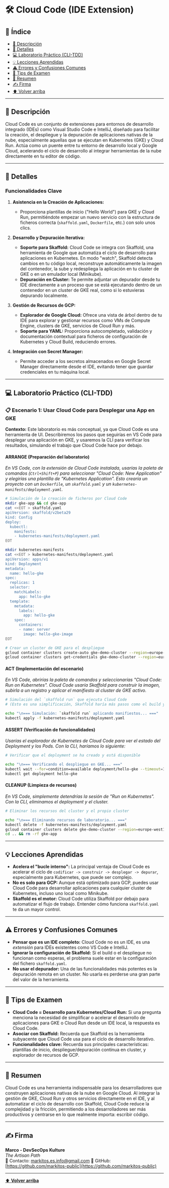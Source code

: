 # 🛠️ Cloud Code (IDE Extension)

## 📑 Índice
* [🧭 Descripción](#-descripción)
* [📘 Detalles](#-detalles)
* [💻 Laboratorio Práctico (CLI-TDD)](#-laboratorio-práctico-cli-tdd)
* [💡 Lecciones Aprendidas](#-lecciones-aprendidas)
* [⚠️ Errores y Confusiones Comunes](#️-errores-y-confusiones-comunes)
* [🎯 Tips de Examen](#-tips-de-examen)
* [🧾 Resumen](#-resumen)
* [✍️ Firma](#-firma)
* [⬆️ Volver arriba](#️-cloud-code-ide-extension)

---

## 🧭 Descripción

Cloud Code es un conjunto de extensiones para entornos de desarrollo integrado (IDEs) como Visual Studio Code e IntelliJ, diseñado para facilitar la creación, el despliegue y la depuración de aplicaciones nativas de la nube, especialmente aquellas que se ejecutan en Kubernetes (GKE) y Cloud Run. Actúa como un puente entre tu entorno de desarrollo local y Google Cloud, acelerando el ciclo de desarrollo al integrar herramientas de la nube directamente en tu editor de código.

---

## 📘 Detalles

### Funcionalidades Clave

1.  **Asistencia en la Creación de Aplicaciones:**
    *   Proporciona plantillas de inicio ("Hello World") para GKE y Cloud Run, permitiéndote empezar un nuevo servicio con la estructura de ficheros correcta (`skaffold.yaml`, `Dockerfile`, etc.) con solo unos clics.

2.  **Desarrollo y Depuración Iterativa:**
    *   **Soporte para Skaffold:** Cloud Code se integra con Skaffold, una herramienta de Google que automatiza el ciclo de desarrollo para aplicaciones en Kubernetes. En modo "watch", Skaffold detecta cambios en tu código local, reconstruye automáticamente la imagen del contenedor, la sube y redespliega la aplicación en tu cluster de GKE o en un emulador local (Minikube).
    *   **Depuración en Cluster:** Te permite adjuntar un depurador desde tu IDE directamente a un proceso que se está ejecutando dentro de un contenedor en un cluster de GKE real, como si lo estuvieras depurando localmente.

3.  **Gestión de Recursos de GCP:**
    *   **Explorador de Google Cloud:** Ofrece una vista de árbol dentro de tu IDE para explorar y gestionar recursos como VMs de Compute Engine, clusters de GKE, servicios de Cloud Run y más.
    *   **Soporte para YAML:** Proporciona autocompletado, validación y documentación contextual para ficheros de configuración de Kubernetes y Cloud Build, reduciendo errores.

4.  **Integración con Secret Manager:**
    *   Permite acceder a los secretos almacenados en Google Secret Manager directamente desde el IDE, evitando tener que guardar credenciales en tu máquina local.

---

## 💻 Laboratorio Práctico (CLI-TDD)

### 📋 Escenario 1: Usar Cloud Code para Desplegar una App en GKE
**Contexto:** Este laboratorio es más conceptual, ya que Cloud Code es una herramienta de UI. Describiremos los pasos que seguirías en VS Code para desplegar una aplicación en GKE, y usaremos la CLI para verificar los resultados, simulando el trabajo que Cloud Code hace por debajo.

#### ARRANGE (Preparación del laboratorio)
*En VS Code, con la extensión de Cloud Code instalada, usarías la paleta de comandos (`Ctrl+Shift+P`) para seleccionar "Cloud Code: New Application" y elegirías una plantilla de "Kubernetes Application". Esto crearía un proyecto con un `Dockerfile`, un `skaffold.yaml` y un `kubernetes-manifests/deployment.yaml`.*

```bash
# Simulación de la creación de ficheros por Cloud Code
mkdir gke-app && cd gke-app
cat <<EOT > skaffold.yaml
apiVersion: skaffold/v2beta29
kind: Config
deploy:
  kubectl:
    manifests:
    - kubernetes-manifests/deployment.yaml
EOT

mkdir kubernetes-manifests
cat <<EOT > kubernetes-manifests/deployment.yaml
apiVersion: apps/v1
kind: Deployment
metadata:
  name: hello-gke
spec:
  replicas: 1
  selector:
    matchLabels:
      app: hello-gke
  template:
    metadata:
      labels:
        app: hello-gke
    spec:
      containers:
      - name: server
        image: hello-gke-image
EOT

# Crear un cluster de GKE para el despliegue
gcloud container clusters create-auto gke-demo-cluster --region=europe-west1
gcloud container clusters get-credentials gke-demo-cluster --region=europe-west1
```

#### ACT (Implementación del escenario)
*En VS Code, abrirías la paleta de comandos y seleccionarías "Cloud Code: Run on Kubernetes". Cloud Code usaría Skaffold para construir la imagen, subirla a un registro y aplicar el manifiesto al cluster de GKE activo.*

```bash
# Simulación del `skaffold run` que ejecuta Cloud Code
# (Esto es una simplificación, Skaffold haría más pasos como el build y push de la imagen)

echo "\n=== Simulación: `skaffold run` aplicando manifiestos... ==="
kubectl apply -f kubernetes-manifests/deployment.yaml
```

#### ASSERT (Verificación de funcionalidades)
*Usarías el explorador de Kubernetes de Cloud Code para ver el estado del Deployment y los Pods. Con la CLI, haríamos lo siguiente:*
```bash
# Verificar que el deployment se ha creado y está disponible

echo "\n=== Verificando el despliegue en GKE... ==="
kubectl wait --for=condition=available deployment/hello-gke --timeout=120s
kubectl get deployment hello-gke
```

#### CLEANUP (Limpieza de recursos)
*En VS Code, simplemente detendrías la sesión de "Run on Kubernetes". Con la CLI, eliminamos el deployment y el cluster.*
```bash
# Eliminar los recursos del cluster y el propio cluster

echo "\n=== Eliminando recursos de laboratorio... ==="
kubectl delete -f kubernetes-manifests/deployment.yaml
gcloud container clusters delete gke-demo-cluster --region=europe-west1 --quiet
cd .. && rm -rf gke-app
```

---

## 💡 Lecciones Aprendidas

*   **Acelera el "bucle interno":** La principal ventaja de Cloud Code es acelerar el ciclo de `codificar -> construir -> desplegar -> depurar`, especialmente para Kubernetes, que puede ser complejo.
*   **No es solo para GCP:** Aunque está optimizado para GCP, puedes usar Cloud Code para desarrollar aplicaciones para cualquier cluster de Kubernetes, incluso uno local como Minikube.
*   **Skaffold es el motor:** Cloud Code utiliza Skaffold por debajo para automatizar el flujo de trabajo. Entender cómo funciona `skaffold.yaml` te da un mayor control.

---

## ⚠️ Errores y Confusiones Comunes

*   **Pensar que es un IDE completo:** Cloud Code no es un IDE, es una *extensión* para IDEs existentes como VS Code e IntelliJ.
*   **Ignorar la configuración de Skaffold:** Si el build o el despliegue no funcionan como esperas, el problema suele estar en la configuración del fichero `skaffold.yaml`.
*   **No usar el depurador:** Una de las funcionalidades más potentes es la depuración remota en un cluster. No usarla es perderse una gran parte del valor de la herramienta.

---

## 🎯 Tips de Examen

*   **Cloud Code = Desarrollo para Kubernetes/Cloud Run:** Si una pregunta menciona la necesidad de simplificar o acelerar el desarrollo de aplicaciones para GKE o Cloud Run desde un IDE local, la respuesta es Cloud Code.
*   **Asociar con Skaffold:** Recuerda que Skaffold es la herramienta subyacente que Cloud Code usa para el ciclo de desarrollo iterativo.
*   **Funcionalidades clave:** Recuerda sus principales características: plantillas de inicio, despliegue/depuración continua en cluster, y explorador de recursos de GCP.

---

## 🧾 Resumen

Cloud Code es una herramienta indispensable para los desarrolladores que construyen aplicaciones nativas de la nube en Google Cloud. Al integrar la gestión de GKE, Cloud Run y otros servicios directamente en el IDE, y al automatizar el ciclo de desarrollo con Skaffold, Cloud Code reduce la complejidad y la fricción, permitiendo a los desarrolladores ser más productivos y centrarse en lo que realmente importa: escribir código.

---

## ✍️ Firma

**Marco - DevSecOps Kulture**  
*The Artisan Path*  
📧 Contacto: [markitos.es.info@gmail.com](mailto:markitos.es.info@gmail.com)
🐙 GitHub: [https://github.com/markitos-public](https://github.com/markitos-public)

---

[⬆️ **Volver arriba**](#️-cloud-code-ide-extension)
